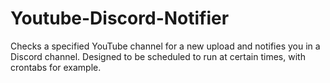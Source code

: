 # Youtube-Discord-Notifier
Checks a specified YouTube channel for a new upload and notifies you in a Discord channel. Designed to be scheduled to run at certain times, with crontabs for example.
